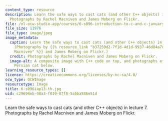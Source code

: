 ```yaml
---
content_type: resource
description: Learn the safe ways to cast cats (and other C++ objects) in lecture 7.
  Photographs by Rachel Macniven and James Moberg on Flickr.
file: /ol-ocw-studio-app/courses/6-s096-introduction-to-c-and-c-january-iap-2013/c29694eb48a3f01987f85abba846e51d_6-s096iap13-th.jpg
file_size: 11976
file_type: image/jpeg
image_metadata:
  caption: Learn the safe ways to cast cats (and other C++ objects) in lecture 7.
    (Photographs by {{% resource_link "b37259d2-7f1d-4d1d-9937-46d84a7d3d2f" "Rachel
    Macniven" %}} and James Moberg on Flickr.)
  credit: Photographs by Rachel Macniven and James Moberg on Flickr.
  image-alt: A composite image with C++ code on top, and photographs of a tiger and
    Persian cat below.
learning_resource_types: []
license: https://creativecommons.org/licenses/by-nc-sa/4.0/
ocw_type: OCWImage
resourcetype: Image
title: 6-s096iap13-th.jpg
uid: c29694eb-48a3-f019-87f8-5abba846e51d
---
```

Learn the safe ways to cast cats (and other C++ objects) in lecture 7. Photographs by Rachel Macniven and James Moberg on Flickr.